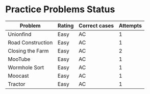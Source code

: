 # Practice Problems Status
Problem|Rating|Correct cases|Attempts
-|-|-|-
Unionfind|Easy|AC|1
Road Construction|Easy|AC|1
Closing the Farm|Easy|AC|2
MooTube|Easy|AC|1
Wormhole Sort|Easy|AC|1
Moocast|Easy|AC|1
Tractor|Easy|AC|1